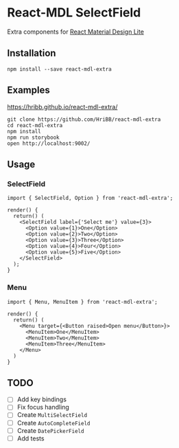 # React-MDL SelectField

Extra components for [React Material Design Lite](https://github.com/tleunen/react-mdl)

## Installation

```
npm install --save react-mdl-extra
```

## Examples

https://hribb.github.io/react-mdl-extra/

```
git clone https://github.com/HriBB/react-mdl-extra
cd react-mdl-extra
npm install
npm run storybook
open http://localhost:9002/
```

## Usage

### SelectField

```
import { SelectField, Option } from 'react-mdl-extra';

render() {
  return() (
    <SelectField label={'Select me'} value={3}>
      <Option value={1}>One</Option>
      <Option value={2}>Two</Option>
      <Option value={3}>Three</Option>
      <Option value={4}>Four</Option>
      <Option value={5}>Five</Option>
    </SelectField>
  );
}
```

### Menu

```
import { Menu, MenuItem } from 'react-mdl-extra';

render() {
  return() (
    <Menu target={<Button raised>Open menu</Button>}>
      <MenuItem>One</MenuItem>
      <MenuItem>Two</MenuItem>
      <MenuItem>Three</MenuItem>
    </Menu>
  )
}
```

## TODO

- [ ] Add key bindings
- [ ] Fix focus handling
- [ ] Create `MultiSelectField`
- [ ] Create `AutoCompleteField`
- [ ] Create `DatePickerField`
- [ ] Add tests
